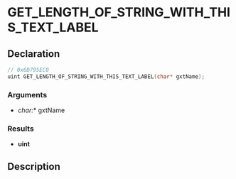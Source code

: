 # GET_LENGTH_OF_STRING_WITH_THIS_TEXT_LABEL

## Declaration
```cpp
// 0x6D795EC0
uint GET_LENGTH_OF_STRING_WITH_THIS_TEXT_LABEL(char* gxtName);
```

### Arguments
- **char*:** gxtName

### Results
- **uint**

## Description
